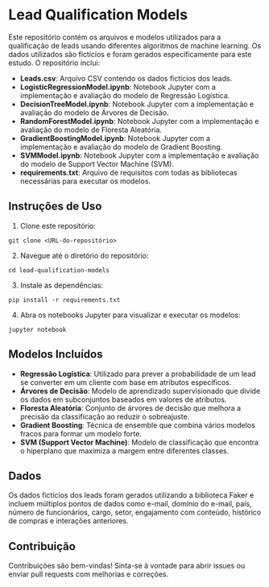 # Lead Qualification Models

Este repositório contém os arquivos e modelos utilizados para a qualificação de leads usando diferentes algoritmos de machine learning. Os dados utilizados são fictícios e foram gerados especificamente para este estudo. O repositório inclui:

- **Leads.csv**: Arquivo CSV contendo os dados fictícios dos leads.
- **LogisticRegressionModel.ipynb**: Notebook Jupyter com a implementação e avaliação do modelo de Regressão Logística.
- **DecisionTreeModel.ipynb**: Notebook Jupyter com a implementação e avaliação do modelo de Árvores de Decisão.
- **RandomForestModel.ipynb**: Notebook Jupyter com a implementação e avaliação do modelo de Floresta Aleatória.
- **GradientBoostingModel.ipynb**: Notebook Jupyter com a implementação e avaliação do modelo de Gradient Boosting.
- **SVMModel.ipynb**: Notebook Jupyter com a implementação e avaliação do modelo de Support Vector Machine (SVM).
- **requirements.txt**: Arquivo de requisitos com todas as bibliotecas necessárias para executar os modelos.

## Instruções de Uso

1. Clone este repositório:

```
git clone <URL-do-repositório>
```

2. Navegue até o diretório do repositório:

```
cd lead-qualification-models
```

3. Instale as dependências:

```
pip install -r requirements.txt
```

4. Abra os notebooks Jupyter para visualizar e executar os modelos:

```
jupyter notebook
```

## Modelos Incluídos

- **Regressão Logística**: Utilizado para prever a probabilidade de um lead se converter em um cliente com base em atributos específicos.
- **Árvores de Decisão**: Modelo de aprendizado supervisionado que divide os dados em subconjuntos baseados em valores de atributos.
- **Floresta Aleatória**: Conjunto de árvores de decisão que melhora a precisão da classificação ao reduzir o sobreajuste.
- **Gradient Boosting**: Técnica de ensemble que combina vários modelos fracos para formar um modelo forte.
- **SVM (Support Vector Machine)**: Modelo de classificação que encontra o hiperplano que maximiza a margem entre diferentes classes.

## Dados

Os dados fictícios dos leads foram gerados utilizando a biblioteca Faker e incluem múltiplos pontos de dados como e-mail, domínio do e-mail, país, número de funcionários, cargo, setor, engajamento com conteúdo, histórico de compras e interações anteriores.

## Contribuição

Contribuições são bem-vindas! Sinta-se à vontade para abrir issues ou enviar pull requests com melhorias e correções.
